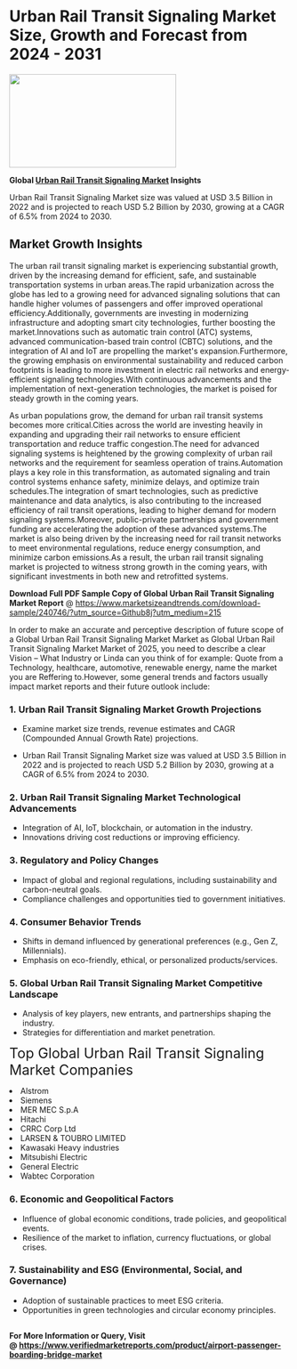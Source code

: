 <H1>Urban Rail Transit Signaling Market Size, Growth and Forecast from 2024 - 2031</H1><img class="aligncenter size-medium wp-image-584254" src="https://thirdeyenews.in/wp-content/uploads/2024/09/Global-Market-Research-300x168.jpeg" alt="" width="300" height="168" /><p><strong>Global&nbsp;<a href="https://www.marketsizeandtrends.com/download-sample/240746/?utm_source=Github8j?utm_medium=215">Urban Rail Transit Signaling Market</a> Insights</strong></p><p>Urban Rail Transit Signaling Market size was valued at USD 3.5 Billion in 2022 and is projected to reach USD 5.2 Billion by 2030, growing at a CAGR of 6.5% from 2024 to 2030.</p><p><h2>Market Growth Insights</h2> <p>The urban rail transit signaling market is experiencing substantial growth, driven by the increasing demand for efficient, safe, and sustainable transportation systems in urban areas.The rapid urbanization across the globe has led to a growing need for advanced signaling solutions that can handle higher volumes of passengers and offer improved operational efficiency.Additionally, governments are investing in modernizing infrastructure and adopting smart city technologies, further boosting the market.Innovations such as automatic train control (ATC) systems, advanced communication-based train control (CBTC) solutions, and the integration of AI and IoT are propelling the market's expansion.Furthermore, the growing emphasis on environmental sustainability and reduced carbon footprints is leading to more investment in electric rail networks and energy-efficient signaling technologies.With continuous advancements and the implementation of next-generation technologies, the market is poised for steady growth in the coming years.</p> <p>As urban populations grow, the demand for urban rail transit systems becomes more critical.Cities across the world are investing heavily in expanding and upgrading their rail networks to ensure efficient transportation and reduce traffic congestion.The need for advanced signaling systems is heightened by the growing complexity of urban rail networks and the requirement for seamless operation of trains.Automation plays a key role in this transformation, as automated signaling and train control systems enhance safety, minimize delays, and optimize train schedules.The integration of smart technologies, such as predictive maintenance and data analytics, is also contributing to the increased efficiency of rail transit operations, leading to higher demand for modern signaling systems.Moreover, public-private partnerships and government funding are accelerating the adoption of these advanced systems.The market is also being driven by the increasing need for rail transit networks to meet environmental regulations, reduce energy consumption, and minimize carbon emissions.As a result, the urban rail transit signaling market is projected to witness strong growth in the coming years, with significant investments in both new and retrofitted systems.</p> <p><span class=""><strong>Download Full PDF Sample Copy of Global Urban Rail Transit Signaling Market Report</strong> @ <a href="https://www.marketsizeandtrends.com/download-sample/240746/?utm_source=Github8j?utm_medium=215" target="_blank">https://www.marketsizeandtrends.com/download-sample/240746/?utm_source=Github8j?utm_medium=215</a></span></p><p>In order to make an accurate and perceptive description of future scope of a Global&nbsp;Urban Rail Transit Signaling Market Market as Global&nbsp;Urban Rail Transit Signaling Market Market of 2025, you need to describe a clear Vision &ndash; What Industry or Linda can you think of for example: Quote from a Technology, healthcare, automotive, renewable energy, name the market you are Reffering to.However, some general trends and factors usually impact market reports and their future outlook include:</p><h3>1.&nbsp;<strong>Urban Rail Transit Signaling Market Growth Projections</strong></h3><ul><li>Examine market size trends, revenue estimates and CAGR (Compounded Annual Growth Rate) projections.</li><li><p>Urban Rail Transit Signaling Market size was valued at USD 3.5 Billion in 2022 and is projected to reach USD 5.2 Billion by 2030, growing at a CAGR of 6.5% from 2024 to 2030.</p></li></ul><h3>2.&nbsp;<strong>Urban Rail Transit Signaling Market Technological Advancements</strong></h3><ul><li>Integration of AI, IoT, blockchain, or automation in the industry.</li><li>Innovations driving cost reductions or improving efficiency.</li></ul><h3>3.&nbsp;<strong>Regulatory and Policy Changes</strong></h3><ul><li>Impact of global and regional regulations, including sustainability and carbon-neutral goals.</li><li>Compliance challenges and opportunities tied to government initiatives.</li></ul><h3>4.&nbsp;<strong>Consumer Behavior Trends</strong></h3><ul><li>Shifts in demand influenced by generational preferences (e.g., Gen Z, Millennials).</li><li>Emphasis on eco-friendly, ethical, or personalized products/services.</li></ul><h3>5.&nbsp;<strong>Global Urban Rail Transit Signaling Market Competitive Landscape</strong></h3><ul><li>Analysis of key players, new entrants, and partnerships shaping the industry.</li><li>Strategies for differentiation and market penetration.</li></ul><p data-pm-slice="1 1 []"><span style="color: inherit; font-family: inherit; font-size: 25px;">Top Global Urban Rail Transit Signaling Market Companies</span></p><div class="" data-test-id=""><p><li>Alstrom</li><li> Siemens</li><li> MER MEC S.p.A</li><li> Hitachi</li><li> CRRC Corp Ltd</li><li> LARSEN & TOUBRO LIMITED</li><li> Kawasaki Heavy industries</li><li> Mitsubishi Electric</li><li> General Electric</li><li> Wabtec Corporation</li></p></div><h3>6.&nbsp;<strong>Economic and Geopolitical Factors</strong></h3><ul><li>Influence of global economic conditions, trade policies, and geopolitical events.</li><li>Resilience of the market to inflation, currency fluctuations, or global crises.</li></ul><h3>7.&nbsp;<strong>Sustainability and ESG (Environmental, Social, and Governance)</strong></h3><ul><li>Adoption of sustainable practices to meet ESG criteria.</li><li>Opportunities in green technologies and circular economy principles.</li></ul><h2><strong style="font-size: 14px;">For More Information or Query, Visit @&nbsp;</strong><a style="background-color: #ffffff; font-size: 14px;" href="https://www.marketsizeandtrends.com/report/urban-rail-transit-signaling-market/" target="_blank">https://www.verifiedmarketreports.com/product/airport-passenger-boarding-bridge-market</a></h2>